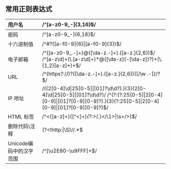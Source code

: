 ## 常用正则表达式

| 用户名                  | /^[a-z0-9_-]{3,16}$/                                         |
| :---------------------- | :----------------------------------------------------------- |
| 密码                    | /^[a-z0-9_-]{6,18}$/                                         |
| 十六进制值              | /^#?([a-f0-9]{6}\|[a-f0-9]{3})$/                             |
| 电子邮箱                | /^([a-z0-9_\.-]+)@([\da-z\.-]+)\.([a-z\.]{2,6})$/ /^[a-z\d]+(\.[a-z\d]+)*@([\da-z](-[\da-z])?)+(\.{1,2}[a-z]+)+$/ |
| URL                     | /^(https?:\/\/)?([\da-z\.-]+)\.([a-z\.]{2,6})([\/\w \.-]*)*\/?$/ |
| IP 地址                 | /((2[0-4]\d\|25[0-5]\|[01]?\d\d?)\.){3}(2[0-4]\d\|25[0-5]\|[01]?\d\d?)/ /^(?:(?:25[0-5]\|2[0-4][0-9]\|[01]?[0-9][0-9]?)\.){3}(?:25[0-5]\|2[0-4][0-9]\|[01]?[0-9][0-9]?)$/ |
| HTML 标签               | /^<([a-z]+)([^<]+)*(?:>(.*)<\/\1>\|\s+\/>)$/                 |
| 删除代码\\注释          | (?<!http:\|\S)//.*$                                          |
| Unicode编码中的汉字范围 | /^[\u2E80-\u9FFF]+$/                                         |

